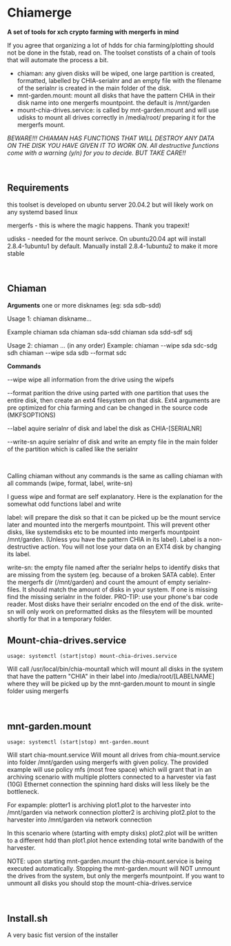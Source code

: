 # Chiamerge

**A set of tools for xch crypto farming with mergerfs in mind**



If you agree that organizing a lot of hdds for chia farming/plotting should not be done in the fstab, read on.
The toolset constists of a chain of tools that will automate the process a bit.


  * chiaman: any given disks will be wiped, one large partition is created, formatted, labelled by CHIA-serialnr and an empty file with the filename of the serialnr is created in the main folder of the disk.
  * mnt-garden.mount: mount all disks that have the pattern CHIA in their disk name into one mergerfs mountpoint. the default is /mnt/garden
  * mount-chia-drives.service: is called by mnt-garden.mount and will use udisks to mount all drives correctly in /media/root/ preparing it for the mergerfs mount.

*BEWARE!!! CHIAMAN HAS FUNCTIONS THAT WILL DESTROY ANY DATA ON THE DISK YOU HAVE GIVEN IT TO WORK ON. All destructive functions come with a warning (y/n) for you to decide. BUT TAKE CARE!!*

&nbsp;

Requirements
------------
this toolset is developed on ubuntu server 20.04.2 but will likely work on any systemd based linux

mergerfs - this is where the magic happens. Thank you trapexit!

udisks - needed for the mount serivce. On ubuntu20.04 apt will install 2.8.4-1ubuntu1 by default. Manually install 2.8.4-1ubuntu2 to make it more stable


&nbsp;

Chiaman
-------

**Arguments**    one or more disknames (eg: sda sdb-sdd)

 Usage 1:      chiaman diskname...&nbsp;

 Example
               chiaman sda
               chiaman sda-sdd
               chiaman sda sdd-sdf sdj

 Usage 2:      chiaman <action> <diskname> <disknamerange> ... (in any order)
 Example:      chiaman --wipe sda sdc-sdg sdh
               chiaman --wipe sda sdb --format sdc

**Commands**

  --wipe		wipe all information from the drive using the wipefs&nbsp;

  --format		parition the drive using parted with one partition that uses the entire disk, then create an ext4 filesystem on that disk. Ext4 arguments are pre optimized for chia farming and can be changed in the source code (MKFSOPTIONS)&nbsp;

  --label		aquire serialnr of disk and label the disk as CHIA-[SERIALNR]&nbsp;

  --write-sn		aquire serialnr of disk and write an empty file in the main folder of the partition which is called like the serialnr&nbsp;



&nbsp;

Calling chiaman without any commands is the same as calling chiaman with all commands (wipe, format, label, write-sn)

I guess wipe and format are self explanatory.
Here is the explanation for the somewhat odd functions label and write

label: will prepare the disk so that it can be picked up be the mount service later and mounted into the mergerfs mountpoint. This will prevent other disks, like systemdisks etc to be mounted into mergerfs mountpoint /mnt/garden. (Unless you have the pattern CHIA in its label). Label is a non-destructive action. You will not lose your data on an EXT4 disk by changing its label.

write-sn: the empty file named after the serialnr helps to identify disks that are missing from the system (eg. because of a broken SATA cable). Enter the mergerfs dir (/mnt/garden) and count the amount of empty serialnr-files. It should match the amount of disks in your system. If one is missing find the missing serialnr in the folder. PRO-TIP: use your phone's bar code reader. Most disks have their serialnr encoded on the end of the disk. write-sn will only work on preformatted disks as the filesytem will be mounted shortly for that in a temporary folder.



Mount-chia-drives.service
------------------


    usage: systemctl (start|stop) mount-chia-drives.service

Will call /usr/local/bin/chia-mountall which will mount all disks in the system that have the pattern "CHIA" in their label into /media/root/[LABELNAME] where they will be picked up by the mnt-garden.mount to mount in single folder using mergerfs



&nbsp;

mnt-garden.mount
----------------


    usage: systemctl (start|stop) mnt-garden.mount

Will start chia-mount.service
Will mount all drives from chia-mount.service into folder /mnt/garden using mergerfs with given policy. The provided example will use policy mfs (most free space) which will grant that in an archiving scenario with multiple plotters connected to a harvester via fast (10G) Ethernet connection the spinning hard disks will less likely be the bottleneck.

For expample: plotter1 is archiving plot1.plot to the harvester into /mnt/garden via network connection
	      plotter2 is archiving plot2.plot to the harvester into /mnt/garden via network connection

In this scenario where (starting with empty disks) plot2.plot will be written to a different hdd than plot1.plot hence extending total write bandwith of the harvester.



NOTE: upon starting mnt-garden.mount the chia-mount.service is being executed automatically. Stopping the mnt-garden.mount will NOT unmount the drives from the system, but only the mergerfs mountpoint. If you want to unmount all disks you should stop the mount-chia-drives.service

&nbsp;

Install.sh
----------
A very basic fist version of the installer
